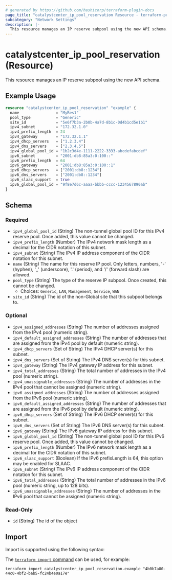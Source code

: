 ```yaml
---
# generated by https://github.com/hashicorp/terraform-plugin-docs
page_title: "catalystcenter_ip_pool_reservation Resource - terraform-provider-catalystcenter"
subcategory: "Network Settings"
description: |-
  This resource manages an IP reserve subpool using the new API schema.
---
```


# catalystcenter_ip_pool_reservation (Resource)

This resource manages an IP reserve subpool using the new API schema.

## Example Usage

```terraform
resource "catalystcenter_ip_pool_reservation" "example" {
  name                = "MyRes1"
  pool_type           = "Generic"
  site_id             = "5e6f7b3a-2b0b-4a7d-8b1c-0d4b1cd5e1b1"
  ipv4_subnet         = "172.32.1.0"
  ipv4_prefix_length  = 24
  ipv4_gateway        = "172.32.1.1"
  ipv4_dhcp_servers   = ["1.2.3.4"]
  ipv4_dns_servers    = ["2.3.4.5"]
  ipv4_global_pool_id = "1b2c3d4e-1111-2222-3333-abcdefabcdef"
  ipv6_subnet         = "2001:db8:85a3:0:100::"
  ipv6_prefix_length  = 64
  ipv6_gateway        = "2001:db8:85a3:0:100::1"
  ipv6_dhcp_servers   = ["2001:db8::1234"]
  ipv6_dns_servers    = ["2001:db8::1234"]
  ipv6_slaac_support  = true
  ipv6_global_pool_id = "9f8e7d6c-aaaa-bbbb-cccc-1234567890ab"
}
```

<!-- schema generated by tfplugindocs -->
## Schema

### Required

- `ipv4_global_pool_id` (String) The non-tunnel global pool ID for this IPv4 reserve pool. Once added, this value cannot be changed.
- `ipv4_prefix_length` (Number) The IPv4 network mask length as a decimal for the CIDR notation of this subnet.
- `ipv4_subnet` (String) The IPv4 IP address component of the CIDR notation for this subnet.
- `name` (String) The name for this reserve IP pool. Only letters, numbers, '-' (hyphen), '_' (underscore), '.' (period), and '/' (forward slash) are allowed.
- `pool_type` (String) The type of the reserve IP subpool. Once created, this cannot be changed.
  - Choices: `Generic`, `LAN`, `Management`, `Service`, `WAN`
- `site_id` (String) The id of the non-Global site that this subpool belongs to.

### Optional

- `ipv4_assigned_addresses` (String) The number of addresses assigned from the IPv4 pool (numeric string).
- `ipv4_default_assigned_addresses` (String) The number of addresses that are assigned from the IPv4 pool by default (numeric string).
- `ipv4_dhcp_servers` (Set of String) The IPv4 DHCP server(s) for this subnet.
- `ipv4_dns_servers` (Set of String) The IPv4 DNS server(s) for this subnet.
- `ipv4_gateway` (String) The IPv4 gateway IP address for this subnet.
- `ipv4_total_addresses` (String) The total number of addresses in the IPv4 pool (numeric string).
- `ipv4_unassignable_addresses` (String) The number of addresses in the IPv4 pool that cannot be assigned (numeric string).
- `ipv6_assigned_addresses` (String) The number of addresses assigned from the IPv6 pool (numeric string).
- `ipv6_default_assigned_addresses` (String) The number of addresses that are assigned from the IPv6 pool by default (numeric string).
- `ipv6_dhcp_servers` (Set of String) The IPv6 DHCP server(s) for this subnet.
- `ipv6_dns_servers` (Set of String) The IPv6 DNS server(s) for this subnet.
- `ipv6_gateway` (String) The IPv6 gateway IP address for this subnet.
- `ipv6_global_pool_id` (String) The non-tunnel global pool ID for this IPv6 reserve pool. Once added, this value cannot be changed.
- `ipv6_prefix_length` (Number) The IPv6 network mask length as a decimal for the CIDR notation of this subnet.
- `ipv6_slaac_support` (Boolean) If the IPv6 prefixLength is 64, this option may be enabled for SLAAC.
- `ipv6_subnet` (String) The IPv6 IP address component of the CIDR notation for this subnet.
- `ipv6_total_addresses` (String) The total number of addresses in the IPv6 pool (numeric string, up to 128 bits).
- `ipv6_unassignable_addresses` (String) The number of addresses in the IPv6 pool that cannot be assigned (numeric string).

### Read-Only

- `id` (String) The id of the object

## Import

Import is supported using the following syntax:

The [`terraform import` command](https://developer.hashicorp.com/terraform/cli/commands/import) can be used, for example:

```shell
terraform import catalystcenter_ip_pool_reservation.example "4b0b7a80-44c0-4bf2-bab5-fc24b4e0a17e"
```
